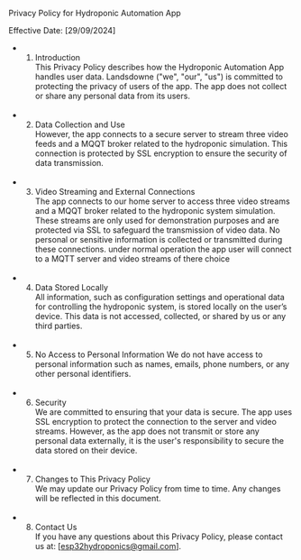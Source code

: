 Privacy Policy for Hydroponic Automation App

Effective Date: [29/09/2024]
   - 1. Introduction<br />
        This Privacy Policy describes how the Hydroponic Automation App handles user data. Landsdowne ("we", "our", "us") is committed to protecting the privacy of users of the app. The app does not                collect or share any personal data from its users.<br /> <br />

   - 2. Data Collection and Use<br />
        However, the app connects to a secure server to stream three video feeds and a MQQT broker related to the hydroponic simulation. This connection is protected by SSL encryption to ensure the security of data transmission.<br /> <br />

   - 3. Video Streaming and External Connections<br />
        The app connects to our home server to access three video streams and a MQQT broker related to the hydroponic system simulation. These streams are only used for demonstration purposes and are 
        protected via SSL to safeguard the transmission of video data. No personal or sensitive information is collected or transmitted during these connections. under normal operation the app user will 
        connect to a MQTT server and video streams of there choice<br /> <br />
        
   - 4. Data Stored Locally<br />
        All information, such as configuration settings and operational data for controlling the hydroponic system, is stored locally on the user’s device. This data is not accessed, collected, or shared 
        by us or any third parties.<br /> <br />
        
   - 5. No Access to Personal Information
        We do not have access to personal information such as names, emails, phone numbers, or any other personal identifiers.<br /> <br />
     
   - 6. Security<br />
        We are committed to ensuring that your data is secure. The app uses SSL encryption to protect the connection to the server and video streams. However, as the app does not transmit or store any 
        personal data externally, it is the user's responsibility to secure the data stored on their device.
        <br /> <br />
        
   - 7. Changes to This Privacy Policy<br />
        We may update our Privacy Policy from time to time. Any changes will be reflected in this document.<br /> <br />
        
   - 8. Contact Us<br />
        If you have any questions about this Privacy Policy, please contact us at: [esp32hydroponics@gmail.com].
